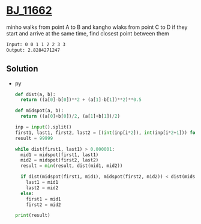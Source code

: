 # [BJ_11662](https://acmicpc.net/problem/11662)

minho walks from point A to B and kangho wlaks from point C to D
if they start and arrive at the same time, find closest point between them

```txt
Input: 0 0 1 1 2 2 3 3
Output: 2.8284271247
```

## Solution

* py

  ```py
  def dist(a, b):
    return ((a[0]-b[0])**2 + (a[1]-b[1])**2)**0.5

  def midspot(a, b):
    return ((a[0]+b[0])/2, (a[1]+b[1])/2)

  inp = input().split()
  first1, last1, first2, last2 = [(int(inp[i*2]), int(inp[i*2+1])) for i in range(len(inp)//2)]
  result = 99999

  while dist(first1, last1) > 0.000001:
    mid1 = midspot(first1, last1)
    mid2 = midspot(first2, last2)
    result = min(result, dist(mid1, mid2))

    if dist(midspot(first1, mid1), midspot(first2, mid2)) < dist(midspot(mid1, last1), midspot(mid2, last2)):
      last1 = mid1
      last2 = mid2
    else:
      first1 = mid1
      first2 = mid2

  print(result)
  ```
